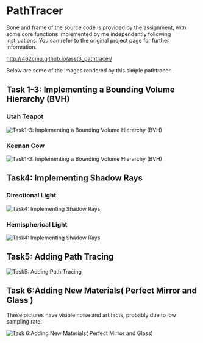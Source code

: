 # PathTracer
Bone and frame of the source code is provided by the assignment, with some core functions implemented by me independently following instructions. You can refer to the original project page for further information.

http://462cmu.github.io/asst3_pathtracer/

Below are some of the images rendered by this simple pathtracer.

## Task 1-3: Implementing a Bounding Volume Hierarchy (BVH)
### Utah Teapot
![](http://imglf0.nosdn.127.net/img/L3pWV1luYk9ob2N1MUZpY2tpK0NKVVA5NUhDUUk5WURoL1YwdjJObjE2dWE2VExMdTU5YTJnPT0.jpg?imageView&thumbnail=1680x0&quality=96&stripmeta=0&type=jpg "Task1-3: Implementing a Bounding Volume Hierarchy (BVH)")

### Keenan Cow
![](http://imglf1.nosdn.127.net/img/L3pWV1luYk9ob2N1MUZpY2tpK0NKVWV0UE41djhyYnc1Tk8xYlBDTjZnOU9jdXUzeUtlTWZRPT0.png?imageView&thumbnail=1680x0&quality=96&stripmeta=0&type=jpg "Task1-3: Implementing a Bounding Volume Hierarchy (BVH)")

## Task4: Implementing Shadow Rays
### Directional Light
![](http://imglf2.nosdn.127.net/img/L3pWV1luYk9ob2N1MUZpY2tpK0NKZmhlV3NKbi9oWmJudkYyNjBrdzBmQ1Nrbmx3VUJrS3JBPT0.png?imageView&thumbnail=1680x0&quality=96&stripmeta=0&type=jpg "Task4: Implementing Shadow Rays")

### Hemispherical Light
![](http://imglf1.nosdn.127.net/img/L3pWV1luYk9ob2N1MUZpY2tpK0NKZXZ2QW9mV2VTUHNKbWRNbmxDeTBuRHpWZ2RDbXIyZW5RPT0.png?imageView&thumbnail=1680x0&quality=96&stripmeta=0&type=jpg "Task4: Implementing Shadow Rays")

## Task5: Adding Path Tracing

![](http://imglf1.nosdn.127.net/img/L3pWV1luYk9ob2N1MUZpY2tpK0NKUU1TdE9qT3g1dGRoRzZ5Y2pST0M1cVZDMmlQZ29sMnhRPT0.png?imageView&thumbnail=1680x0&quality=96&stripmeta=0&type=jpg "Task5: Adding Path Tracing")

## Task 6:Adding New Materials( Perfect Mirror and Glass )
These pictures have visible noise and artifacts, probably due to low sampling rate.

![](http://imglf.nosdn.127.net/img/L3pWV1luYk9ob2N1MUZpY2tpK0NKUzdaZ3g3eThpdGlTdjQyT1A0RzdJNWhSUjdJRThWb2VRPT0.png?imageView&thumbnail=1680x0&quality=96&stripmeta=0&type=jpg "Task 6:Adding New Materials( Perfect Mirror and Glass)")
